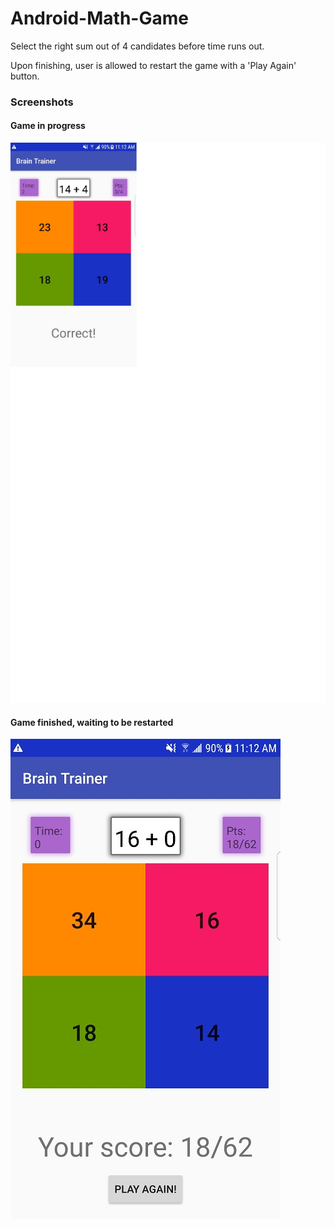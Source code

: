 # Android-Math-Game
Select the right sum out of 4 candidates before time runs out.

Upon finishing, user is allowed to restart the game with a 'Play Again' button.

### Screenshots

#### Game in progress
![Alt text](gameplaying.jpg?raw=true "Progress layout")

#### Game finished, waiting to be restarted
![Alt text](gamefinished.jpg?raw=true "Finished layout")


